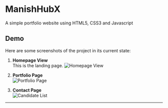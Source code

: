 # ManishHubX
A simple portfolio website using HTML5, CSS3 and Javascript


## Demo

Here are some screenshots of the project in its current state:

1. **Homepage View**  
   This is the landing page.
   ![Homepage View](https://github.com/its-maneeshk/.assets/blob/343e25da729a2755ca79823e02f3a8a73b00d3e7/ManishHubX/ManishHubX_Home_Demo_Image.png)

2. **Portfolio Page**  
   ![Portfolio Page](https://github.com/its-maneeshk/.assets/blob/343e25da729a2755ca79823e02f3a8a73b00d3e7/ManishHubX/ManishHubX_Portfolio_Demo_Image.png)

3. **Contact Page**    
   ![Candidate List](https://github.com/its-maneeshk/.assets/blob/343e25da729a2755ca79823e02f3a8a73b00d3e7/ManishHubX/ManishHubX_Contact_Demo_Image.png)

---

